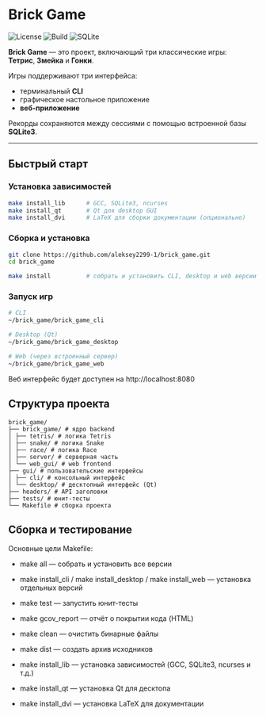 # Brick Game

![License](https://img.shields.io/badge/license-GPLv3-blue.svg)
![Build](https://img.shields.io/badge/build-make-green.svg)
![SQLite](https://img.shields.io/badge/db-sqlite3-lightgrey.svg)

**Brick Game** — это проект, включающий три классические игры:  
 **Тетрис**, **Змейка** и **Гонки**.

Игры поддерживают три интерфейса:

- терминальный **CLI**
- графическое настольное приложение
- **веб-приложение**

Рекорды сохраняются между сессиями с помощью встроенной базы **SQLite3**.

---

## Быстрый старт

### Установка зависимостей

```bash
make install_lib      # GCC, SQLite3, ncurses
make install_qt       # Qt для desktop GUI
make install_dvi      # LaTeX для сборки документации (опционально)
```

### Сборка и установка

```bash
git clone https://github.com/aleksey2299-1/brick_game.git
cd brick_game

make install          # собрать и установить CLI, desktop и web версии
```

### Запуск игр

```bash
# CLI
~/brick_game/brick_game_cli

# Desktop (Qt)
~/brick_game/brick_game_desktop

# Web (через встроенный сервер)
~/brick_game/brick_game_web
```

Веб интерфейс будет доступен на http://localhost:8080

## Структура проекта

```
brick_game/
├── brick_game/ # ядро backend
│ ├── tetris/ # логика Tetris
│ ├── snake/ # логика Snake
│ ├── race/ # логика Race
│ ├── server/ # серверная часть
│ └── web_gui/ # web frontend
├── gui/ # пользовательские интерфейсы
│ ├── cli/ # консольный интерфейс
│ └── desktop/ # десктопный интерфейс (Qt)
├── headers/ # API заголовки
├── tests/ # юнит-тесты
└── Makefile # сборка проекта
```

## Сборка и тестирование

Основные цели Makefile:

- make all — собрать и установить все версии

- make install_cli / make install_desktop / make install_web — установка отдельных версий

- make test — запустить юнит-тесты

- make gcov_report — отчёт о покрытии кода (HTML)

- make clean — очистить бинарные файлы

- make dist — создать архив исходников

- make install_lib — установка зависимостей (GCC, SQLite3, ncurses и т.д.)

- make install_qt — установка Qt для десктопа

- make install_dvi — установка LaTeX для документации

